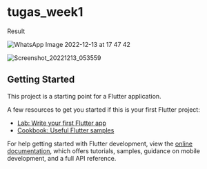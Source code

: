 # tugas_week1

Result




![WhatsApp Image 2022-12-13 at 17 47 42](https://user-images.githubusercontent.com/110503759/207297922-7943eb52-5bcc-471e-bf26-159e4afa2cb9.jpg)


![Screenshot_20221213_053559](https://user-images.githubusercontent.com/110503759/207297982-5d787ecb-66d2-4387-85ba-881ab0523bc4.png)




## Getting Started

This project is a starting point for a Flutter application.

A few resources to get you started if this is your first Flutter project:

- [Lab: Write your first Flutter app](https://docs.flutter.dev/get-started/codelab)
- [Cookbook: Useful Flutter samples](https://docs.flutter.dev/cookbook)

For help getting started with Flutter development, view the
[online documentation](https://docs.flutter.dev/), which offers tutorials,
samples, guidance on mobile development, and a full API reference.
